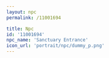 ```yaml
---
layout: npc
permalink: /11001694

title: Npc
id: '11001694'
npc_name: 'Sanctuary Entrance'
icon_url: 'portrait/npc/dummy_p.png'
---
```

